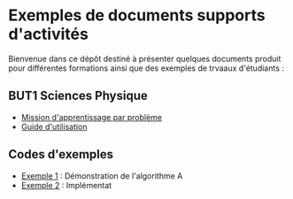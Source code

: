# Exemples de documents supports d'activités

Bienvenue dans ce dépôt destiné à présenter quelques documents produit pour différentes formations ainsi que des exemples de trvaaux d'étudiants :

## BUT1 Sciences Physique
- [Mission d'apprentissage par problème](documentation.md)
- [Guide d'utilisation](guide_utilisateur.md)

## Codes d'exemples
- [Exemple 1](exemples/exemple1.py) : Démonstration de l'algorithme A
- [Exemple 2](exemples/exemple2.py) : Implémentat
